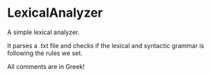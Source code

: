 # LexicalAnalyzer

A simple lexical analyzer.

It parses a .txt file and checks if the lexical and syntactic grammar is following the rules we set.

All comments are in Greek!
